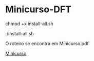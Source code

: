 # Minicurso-DFT

chmod +x install-all.sh

./install-all.sh

O roteiro se encontra em Minicurso.pdf

[Minicurso](https://github.com/Rafael-Barbosa/Minicurso-DFT/blob/master/Minicurso.pdf)


